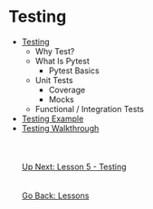 # Testing
* [Testing](pytest.md)
    * Why Test?
    * What Is Pytest
        * Pytest Basics
    * Unit Tests
        * Coverage
        * Mocks
    * Functional / Integration Tests
* [Testing Example](testing-example)
* [Testing Walkthrough]()
\
\
\
\
[Up Next: Lesson 5 - Testing](pytest.md)
\
\
\
[Go Back: Lessons](../README.md)
